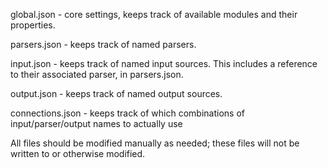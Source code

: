 global.json - core settings, keeps track of available modules and their properties.

parsers.json - keeps track of named parsers.

input.json - keeps track of named input sources. This includes a reference to their associated parser, in parsers.json.

output.json - keeps track of named output sources.

connections.json - keeps track of which combinations of input/parser/output names to actually use

All files should be modified manually as needed; these files will not be written to or otherwise modified.

